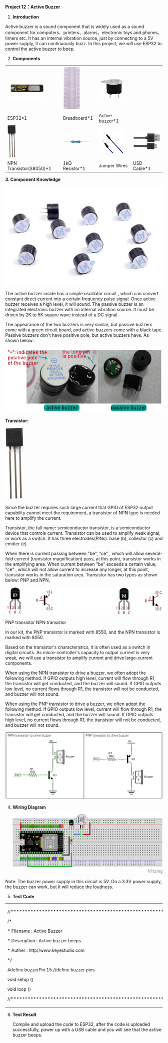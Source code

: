 **Project 12：Active Buzzer**

1.  **Introduction**

Active buzzer is a sound component that is widely used as a sound
component for computers、printers、alarms、electronic toys and
phones、timers etc. It has an internal vibration source, just by
connecting to a 5V power supply, it can continuously buzz. In this
project, we will use ESP32 to control the active buzzer to beep.

2.  **Components**

<table>
<tbody>
<tr class="odd">
<td><img src="https://raw.githubusercontent.com/keyestudio/KS5012-Keyestudio-ESP32-Learning-Kit-Basic-Edition-Raspberry-Pi/master/media/b8f46441af8a96464075d155e6ff7610.jpeg" style="width:1.29375in;height:0.63125in" /></td>
<td><img src="https://raw.githubusercontent.com/keyestudio/KS5012-Keyestudio-ESP32-Learning-Kit-Basic-Edition-Raspberry-Pi/master/media/e380dd26e4825be9a768973802a55fe6.png" style="width:0.59306in;height:1.45486in" /></td>
<td><img src="https://raw.githubusercontent.com/keyestudio/KS5012-Keyestudio-ESP32-Learning-Kit-Basic-Edition-Raspberry-Pi/master/media/4b4f653a76a82a3b413855493cc58fba.png" style="width:0.86111in;height:0.70069in" /></td>
<td></td>
</tr>
<tr class="even">
<td>ESP32*1</td>
<td>Breadboard*1</td>
<td>Active buzzer*1</td>
<td></td>
</tr>
<tr class="odd">
<td><img src="https://raw.githubusercontent.com/keyestudio/KS5012-Keyestudio-ESP32-Learning-Kit-Basic-Edition-Raspberry-Pi/master/media/9197d4aff9356c585b7ef68e33a6881d.png" style="width:0.27986in;height:1.08819in" /></td>
<td><img src="https://raw.githubusercontent.com/keyestudio/KS5012-Keyestudio-ESP32-Learning-Kit-Basic-Edition-Raspberry-Pi/master/media/098a2730d0b0a2a4b2079e0fc87fd38b.png" style="width:0.90833in;height:0.23681in" /></td>
<td><img src="https://raw.githubusercontent.com/keyestudio/KS5012-Keyestudio-ESP32-Learning-Kit-Basic-Edition-Raspberry-Pi/master/media/c801a7baee258ff7f5f28ac6e9a7097b.png" style="width:0.80833in;height:0.77778in" /></td>
<td><img src="https://raw.githubusercontent.com/keyestudio/KS5012-Keyestudio-ESP32-Learning-Kit-Basic-Edition-Raspberry-Pi/master/media/7dcbd02995be3c142b2f97df7f7c03ce.png" style="width:1.05903in;height:0.56667in" /></td>
</tr>
<tr class="even">
<td>NPN Transistor(S8050)*1</td>
<td>1kΩ Resistor*1</td>
<td>Jumper Wires</td>
<td>USB Cable*1</td>
</tr>
</tbody>
</table>

**3. Component Knowledge**

![](/media/11ec5ddc982db9928341e858aab94652.png)

The active buzzer inside has a simple oscillator circuit , which can
convert constant direct current into a certain frequency pulse signal.
Once active buzzer receives a high level, it will sound. The passive
buzzer is an integrated electronic buzzer with no internal vibration
source. It must be driven by 2K to 5K square wave instead of a DC
signal.

The appearance of the two buzzers is very similar, but passive buzzers
come with a green circuit board, and active buzzers come with a black
tape. Passive buzzers don't have positive pole, but active buzzers have.
As shown below:

![](/media/0f9825969867ac2d65bb1a19ed0ad2ab.png)

**Transistor:**

![](/media/9197d4aff9356c585b7ef68e33a6881d.png)

Since the buzzer requires such large current that GPIO of ESP32 output
capability cannot meet the requirement, a transistor of NPN type is
needed here to amplify the current.

Transistor, the full name: semiconductor transistor, is a semiconductor
device that controls current. Transistor can be used to amplify weak
signal, or work as a switch. It has three electrodes(PINs): base (b),
collector (c) and emitter (e).

When there is current passing between "be", "ce" , which will allow
several-fold current (transistor magnification) pass, at this point,
transistor works in the amplifying area. When current between "be"
exceeds a certain value, "ce" , which will not allow current to increase
any longer, at this point, transistor works in the saturation area.
Transistor has two types as shown below: PNP and NPN,

![](/media/02dad9f2fcac0d7bfe4cc135d2301aa6.png)

PNP transistor NPN transistor

In our kit, the PNP transistor is marked with 8550, and the NPN
transistor is marked with 8050.

Based on the transistor's characteristics, it is often used as a switch
in digital circuits. As micro-controller's capacity to output current is
very weak, we will use a transistor to amplify current and drive
large-current components.

When using the NPN transistor to drive a buzzer, we often adopt the
following method. If GPIO outputs high level, current will flow through
R1, the transistor will get conducted, and the buzzer will sound. If
GPIO outputs low level, no current flows through R1, the transistor will
not be conducted, and buzzer will not sound.

When using the PNP transistor to drive a buzzer, we often adopt the
following method. If GPIO outputs low level, current will flow through
R1, the transistor will get conducted, and the buzzer will sound. If
GPIO outputs high level, no current flows through R1, the transistor
will not be conducted, and buzzer will not sound.

![](/media/2a9755ec14ab58c67d7d8341601d8dbc.png)

4.  **Wiring Diagram**
    
    ![](/media/5c215684c8945622441478edb6f16e30.png)

Note: The buzzer power supply in this circuit is 5V. On a 3.3V power
supply, the buzzer can work, but it will reduce the loudness.

5.  **Test Code**

<table>
<tbody>
<tr class="odd">
<td><p>//**********************************************************************</p>
<p>/*</p>
<p>* Filename : Active Buzzer</p>
<p>* Description : Active buzzer beeps.</p>
<p>* Auther : http//www.keyestudio.com</p>
<p>*/</p>
<p>#define buzzerPin 15 //define buzzer pins</p>
<p>void setup ()</p>
<p></p>
<p>void loop ()</p>
<p></p>
<p>//**********************************************************************************</p></td>
</tr>
</tbody>
</table>

6.  **Test Result**
    
    Compile and upload the code to ESP32, after the code is uploaded
    successfully, power up with a USB cable and you will see that the
    active buzzer beeps.
